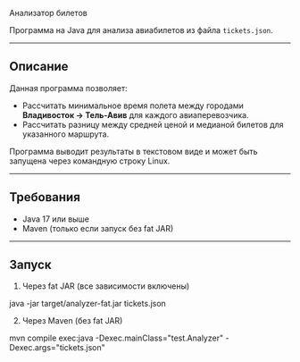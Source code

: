 Анализатор билетов

Программа на Java для анализа авиабилетов из файла `tickets.json`.  

---

## Описание

Данная программа позволяет:

- Рассчитать минимальное время полета между городами **Владивосток → Тель-Авив** для каждого авиаперевозчика.
- Рассчитать разницу между средней ценой и медианой билетов для указанного маршрута.

Программа выводит результаты в текстовом виде и может быть запущена через командную строку Linux.

---

## Требования

- Java 17 или выше
- Maven (только если запуск без fat JAR)

---

## Запуск

 1. Через fat JAR (все зависимости включены)

java -jar target/analyzer-fat.jar tickets.json

2. Через Maven (без fat JAR)

mvn compile exec:java -Dexec.mainClass="test.Analyzer" -Dexec.args="tickets.json"
